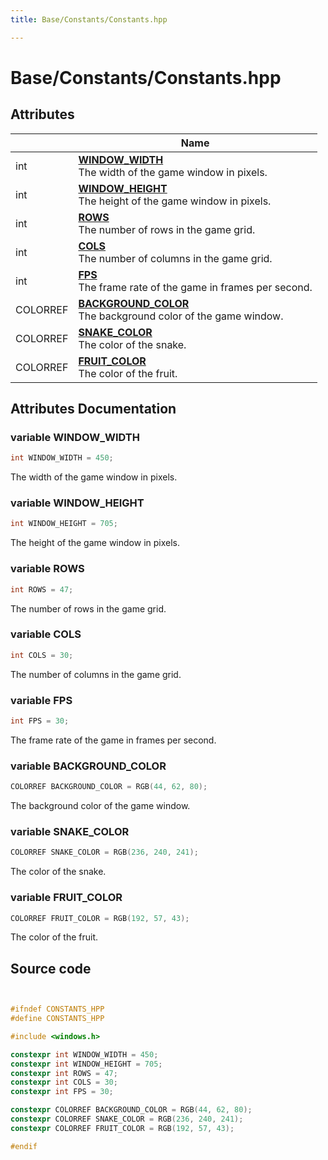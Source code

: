 ```yaml
---
title: Base/Constants/Constants.hpp

---
```


# Base/Constants/Constants.hpp



## Attributes

|                | Name           |
| -------------- | -------------- |
| int | **[WINDOW_WIDTH](Files/_constants_8hpp.md#variable-window-width)** <br>The width of the game window in pixels.  |
| int | **[WINDOW_HEIGHT](Files/_constants_8hpp.md#variable-window-height)** <br>The height of the game window in pixels.  |
| int | **[ROWS](Files/_constants_8hpp.md#variable-rows)** <br>The number of rows in the game grid.  |
| int | **[COLS](Files/_constants_8hpp.md#variable-cols)** <br>The number of columns in the game grid.  |
| int | **[FPS](Files/_constants_8hpp.md#variable-fps)** <br>The frame rate of the game in frames per second.  |
| COLORREF | **[BACKGROUND_COLOR](Files/_constants_8hpp.md#variable-background-color)** <br>The background color of the game window.  |
| COLORREF | **[SNAKE_COLOR](Files/_constants_8hpp.md#variable-snake-color)** <br>The color of the snake.  |
| COLORREF | **[FRUIT_COLOR](Files/_constants_8hpp.md#variable-fruit-color)** <br>The color of the fruit.  |



## Attributes Documentation

### variable WINDOW_WIDTH

```cpp
int WINDOW_WIDTH = 450;
```

The width of the game window in pixels. 


### variable WINDOW_HEIGHT

```cpp
int WINDOW_HEIGHT = 705;
```

The height of the game window in pixels. 

### variable ROWS

```cpp
int ROWS = 47;
```

The number of rows in the game grid. 

### variable COLS

```cpp
int COLS = 30;
```

The number of columns in the game grid. 

### variable FPS

```cpp
int FPS = 30;
```

The frame rate of the game in frames per second. 

### variable BACKGROUND_COLOR

```cpp
COLORREF BACKGROUND_COLOR = RGB(44, 62, 80);
```

The background color of the game window. 

### variable SNAKE_COLOR

```cpp
COLORREF SNAKE_COLOR = RGB(236, 240, 241);
```

The color of the snake. 

### variable FRUIT_COLOR

```cpp
COLORREF FRUIT_COLOR = RGB(192, 57, 43);
```

The color of the fruit. 


## Source code

```cpp


#ifndef CONSTANTS_HPP
#define CONSTANTS_HPP

#include <windows.h>

constexpr int WINDOW_WIDTH = 450;  
constexpr int WINDOW_HEIGHT = 705; 
constexpr int ROWS = 47;           
constexpr int COLS = 30;           
constexpr int FPS = 30;            

constexpr COLORREF BACKGROUND_COLOR = RGB(44, 62, 80); 
constexpr COLORREF SNAKE_COLOR = RGB(236, 240, 241);   
constexpr COLORREF FRUIT_COLOR = RGB(192, 57, 43);     

#endif
```
